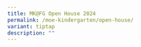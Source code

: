 ```yaml
---
title: MK@FG Open House 2024
permalink: /moe-kindergarten/open-house/
variant: tiptap
description: ""
---
```

